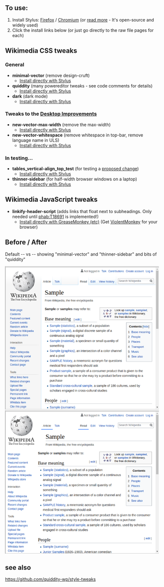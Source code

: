 ## To use: 
1. Install Stylus: [Firefox](https://addons.mozilla.org/en-US/firefox/addon/styl-us/) / [Chromium](https://chrome.google.com/webstore/detail/stylus/clngdbkpkpeebahjckkjfobafhncgmne/) (or [read more](https://github.com/openstyles/stylus/wiki/Usercss) - It's open-source and widely used)
2. Click the install links below (or just go directly to the raw file pages for each)

## Wikimedia CSS tweaks

### General

* **minimal-vector** (remove design-cruft)
  * [Install directly with Stylus](https://raw.githubusercontent.com/quiddity-wp/wikimedia-style-tweaks/master/minimal-vector.user.css)
* **quiddity** (many powereditor tweaks - see code comments for details)
  * [Install directly with Stylus](https://raw.githubusercontent.com/quiddity-wp/wikimedia-style-tweaks/master/quiddity.user.css)
* **dark** (dark mode)
  * [Install directly with Stylus](https://raw.githubusercontent.com/quiddity-wp/wikimedia-style-tweaks/master/dark.user.css)


### Tweaks to the [Desktop Improvements](https://www.mediawiki.org/wiki/Reading/Web/Desktop_Improvements)
* **new-vector-max-width** (remove the max-width)
  * [Install directly with Stylus](https://raw.githubusercontent.com/quiddity-wp/wikimedia-style-tweaks/master/new-vector-max-width.user.css)
* **new-vector-whitespace** (remove whitespace in top-bar, remove language name in ULS)
  * [Install directly with Stylus](https://raw.githubusercontent.com/quiddity-wp/wikimedia-style-tweaks/master/new-vector-whitespace.user.css)
  
### In testing...

* **tables_vertical-align_top_test** (for testing a [proposed change](https://en.wikipedia.org/wiki/Wikipedia_talk:Manual_of_Style/Tables#Vertical_alignment))
  * [Install directly with Stylus](https://raw.githubusercontent.com/quiddity-wp/wikimedia-style-tweaks/master/tables_vertical-align_top_test.user.css)
* **thinner-sidebar** (for half-width browser windows on a laptop)
  * [Install directly with Stylus](https://raw.githubusercontent.com/quiddity-wp/wikimedia-style-tweaks/master/thinner-sidebar.user.css)

## Wikimedia JavaScript tweaks

* **linkify-header-script** (adds links that float next to subheadings. Only needed until [phab:T18691](https://phabricator.wikimedia.org/T18691) is implemented!)
  * [Install directly with GreaseMonkey (etc)](https://raw.githubusercontent.com/quiddity-wp/wikimedia-style-tweaks/master/linkify-header-script.user.js) (Get [ViolentMonkey](https://violentmonkey.github.io/) for your browser)

## Before / After

Default -- vs -- showing "minimal-vector" and "thinner-sidebar" and bits of "quiddity"

![Before](https://raw.githubusercontent.com/quiddity-wp/wikimedia-style-tweaks/master/usercss1.png)
![After](https://raw.githubusercontent.com/quiddity-wp/wikimedia-style-tweaks/master/usercss2.png)

## see also
https://github.com/quiddity-wp/style-tweaks
